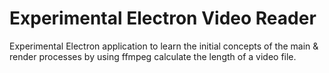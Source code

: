 # Experimental Electron Video Reader

Experimental Electron application to learn the initial concepts of the main & render processes by using ffmpeg calculate the length of a video file.